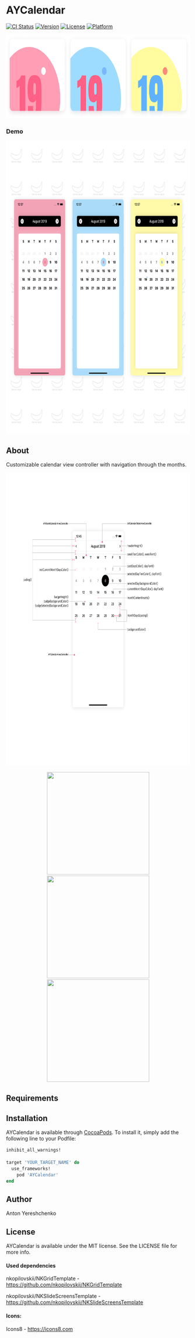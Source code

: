 # AYCalendar

[![CI Status](https://img.shields.io/travis/antonyereshchenko@gmail.com/AYCalendar.svg?style=flat)](https://travis-ci.org/antonyereshchenko@gmail.com/AYCalendar)
[![Version](https://img.shields.io/cocoapods/v/AYCalendar.svg?style=flat)](https://cocoapods.org/pods/AYCalendar)
[![License](https://img.shields.io/cocoapods/l/AYCalendar.svg?style=flat)](https://cocoapods.org/pods/AYCalendar)
[![Platform](https://img.shields.io/cocoapods/p/AYCalendar.svg?style=flat)](https://cocoapods.org/pods/AYCalendar)

<p align="center">
  <img width="832" height="228" src="https://github.com/bananaRanger/AYCalendar/blob/master/Resources/logo.png?raw=true">
</p>

### Demo

<p align="center">
  <img width="800" height="800" src="https://github.com/bananaRanger/AYCalendar/blob/master/Resources/preview.png?raw=true">
</p>

## About

Customizable calendar view controller with navigation through the months.

<p align="center">
  <img width="800" height="800" src="https://github.com/bananaRanger/AYCalendar/blob/master/Resources/UIDelegate.png?raw=true">
</p>


<p align="center">
  <img width="280" height="280" src="https://github.com/bananaRanger/AYCalendar/blob/master/Resources/demo1.mov?raw=true">
  <img width="280" height="280" src="https://github.com/bananaRanger/AYCalendar/blob/master/Resources/demo2.mov?raw=true">

  <img width="280" height="280" src="https://github.com/bananaRanger/AYCalendar/blob/master/Resources/demo3.mov?raw=true">
</p>


## Requirements

## Installation

AYCalendar is available through [CocoaPods](https://cocoapods.org). To install
it, simply add the following line to your Podfile:

```ruby
inhibit_all_warnings!

target 'YOUR_TARGET_NAME' do
  use_frameworks!
	pod 'AYCalendar'
end
```

## Author

Anton Yereshchenko

## License

AYCalendar is available under the MIT license. See the LICENSE file for more info.

#### Used dependencies

nkopilovskii/NKGridTemplate - https://github.com/nkopilovskii/NKGridTemplate

nkopilovskii/NKSlideScreensTemplate - https://github.com/nkopilovskii/NKSlideScreensTemplate

#### Icons:

Icons8 - https://icons8.com

